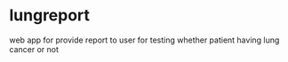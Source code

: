 # lungreport
web app for provide report to user for testing whether patient having lung cancer or not

